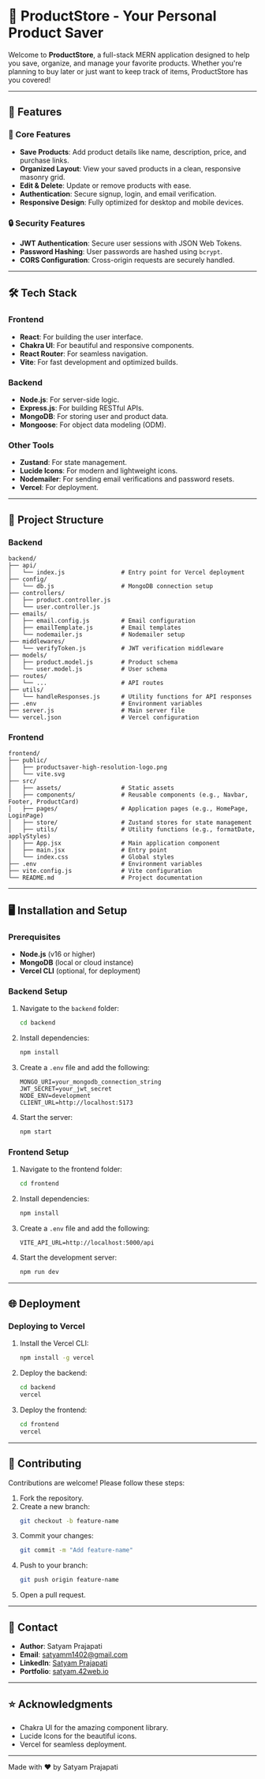 # 🛒 ProductStore - Your Personal Product Saver

Welcome to **ProductStore**, a full-stack MERN application designed to help you save, organize, and manage your favorite products. Whether you're planning to buy later or just want to keep track of items, ProductStore has you covered!

---

## 🚀 Features

### 🌟 Core Features
- **Save Products**: Add product details like name, description, price, and purchase links.
- **Organized Layout**: View your saved products in a clean, responsive masonry grid.
- **Edit & Delete**: Update or remove products with ease.
- **Authentication**: Secure signup, login, and email verification.
- **Responsive Design**: Fully optimized for desktop and mobile devices.

### 🔒 Security Features
- **JWT Authentication**: Secure user sessions with JSON Web Tokens.
- **Password Hashing**: User passwords are hashed using `bcrypt`.
- **CORS Configuration**: Cross-origin requests are securely handled.

---

## 🛠️ Tech Stack

### Frontend
- **React**: For building the user interface.
- **Chakra UI**: For beautiful and responsive components.
- **React Router**: For seamless navigation.
- **Vite**: For fast development and optimized builds.

### Backend
- **Node.js**: For server-side logic.
- **Express.js**: For building RESTful APIs.
- **MongoDB**: For storing user and product data.
- **Mongoose**: For object data modeling (ODM).

### Other Tools
- **Zustand**: For state management.
- **Lucide Icons**: For modern and lightweight icons.
- **Nodemailer**: For sending email verifications and password resets.
- **Vercel**: For deployment.

---

## 📂 Project Structure

### Backend
```
backend/
├── api/
│   └── index.js                # Entry point for Vercel deployment
├── config/
│   └── db.js                   # MongoDB connection setup
├── controllers/
│   ├── product.controller.js
│   └── user.controller.js
├── emails/
│   ├── email.config.js         # Email configuration
│   ├── emailTemplate.js        # Email templates
│   └── nodemailer.js           # Nodemailer setup
├── middlewares/
│   └── verifyToken.js          # JWT verification middleware
├── models/
│   ├── product.model.js        # Product schema
│   └── user.model.js           # User schema
├── routes/
│   └── ...                     # API routes
├── utils/
│   └── handleResponses.js      # Utility functions for API responses
├── .env                        # Environment variables
├── server.js                   # Main server file
└── vercel.json                 # Vercel configuration
```

### Frontend
```
frontend/
├── public/
│   ├── productsaver-high-resolution-logo.png
│   └── vite.svg
├── src/
│   ├── assets/                 # Static assets
│   ├── components/             # Reusable components (e.g., Navbar, Footer, ProductCard)
│   ├── pages/                  # Application pages (e.g., HomePage, LoginPage)
│   ├── store/                  # Zustand stores for state management
│   ├── utils/                  # Utility functions (e.g., formatDate, applyStyles)
│   ├── App.jsx                 # Main application component
│   ├── main.jsx                # Entry point
│   └── index.css               # Global styles
├── .env                        # Environment variables
├── vite.config.js              # Vite configuration
└── README.md                   # Project documentation
```

---

## 🖥️ Installation and Setup

### Prerequisites
- **Node.js** (v16 or higher)
- **MongoDB** (local or cloud instance)
- **Vercel CLI** (optional, for deployment)

### Backend Setup
1. Navigate to the `backend` folder:
   ```bash
   cd backend
   ```
2. Install dependencies:
   ```bash
   npm install
   ```
3. Create a `.env` file and add the following:
   ```
   MONGO_URI=your_mongodb_connection_string
   JWT_SECRET=your_jwt_secret
   NODE_ENV=development
   CLIENT_URL=http://localhost:5173
   ```
4. Start the server:
   ```bash
   npm start
   ```

### Frontend Setup
1. Navigate to the frontend folder:
   ```bash
   cd frontend
   ```
2. Install dependencies:
   ```bash  
   npm install
   ```
3. Create a `.env` file and add the following:
   ```
   VITE_API_URL=http://localhost:5000/api
   ```
4. Start the development server:
   ```bash
   npm run dev
   ```

---

## 🌐 Deployment

### Deploying to Vercel

1. Install the Vercel CLI:
   ```bash
   npm install -g vercel
   ```
2. Deploy the backend:
   ```bash
   cd backend
   vercel
   ```
3. Deploy the frontend:
   ```bash
   cd frontend
   vercel
   ```

---

## 🤝 Contributing

Contributions are welcome! Please follow these steps:

1. Fork the repository.
2. Create a new branch:
   ```bash
   git checkout -b feature-name
   ```
3. Commit your changes:
   ```bash
   git commit -m "Add feature-name"
   ```
4. Push to your branch:
   ```bash
   git push origin feature-name
   ```
5. Open a pull request.
<!-- 
---

## 🛡️ License

This project is licensed under the MIT License. See the LICENSE file for details. -->

---

## 📧 Contact

- **Author**: Satyam Prajapati
- **Email**: satyamm1402@gmail.com
- **LinkedIn**: [Satyam Prajapati](https://www.linkedin.com/in/satyam-prajapati-m/)
- **Portfolio**: [satyam.42web.io](https://www.satyam.42web.io/)

---

## ⭐ Acknowledgments

- Chakra UI for the amazing component library.
- Lucide Icons for the beautiful icons.
- Vercel for seamless deployment.

---

Made with ❤️ by Satyam Prajapati
